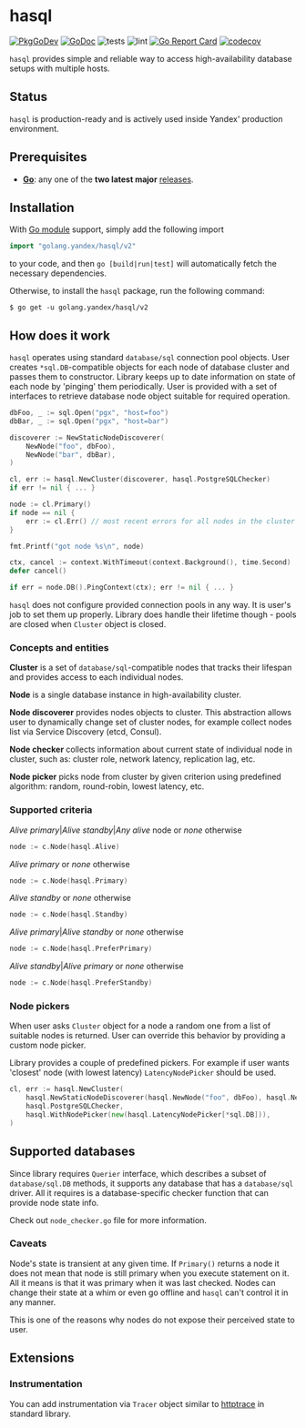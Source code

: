 # hasql

[![PkgGoDev](https://pkg.go.dev/badge/golang.yandex/hasql)](https://pkg.go.dev/golang.yandex/hasql)
[![GoDoc](https://godoc.org/golang.yandex/hasql?status.svg)](https://godoc.org/golang.yandex/hasql)
![tests](https://github.com/yandex/go-hasql/workflows/tests/badge.svg?branch=master)
![lint](https://github.com/yandex/go-hasql/workflows/lint/badge.svg?branch=master)
[![Go Report Card](https://goreportcard.com/badge/golang.yandex/hasql)](https://goreportcard.com/report/golang.yandex/hasql)
[![codecov](https://codecov.io/gh/yandex/go-hasql/branch/master/graph/badge.svg)](https://codecov.io/gh/yandex/go-hasql)

`hasql` provides simple and reliable way to access high-availability database setups with multiple hosts.

## Status
`hasql` is production-ready and is actively used inside Yandex' production environment.

## Prerequisites

- **[Go](https://golang.org)**: any one of the **two latest major** [releases](https://golang.org/doc/devel/release.html).

## Installation

With [Go module](https://github.com/golang/go/wiki/Modules) support, simply add the following import

```go
import "golang.yandex/hasql/v2"
```

to your code, and then `go [build|run|test]` will automatically fetch the
necessary dependencies.

Otherwise, to install the `hasql` package, run the following command:

```console
$ go get -u golang.yandex/hasql/v2
```

## How does it work
`hasql` operates using standard `database/sql` connection pool objects. User creates `*sql.DB`-compatible objects for each node of database cluster and passes them to constructor. Library keeps up to date information on state of each node by 'pinging' them periodically. User is provided with a set of interfaces to retrieve database node object suitable for required operation.

```go
dbFoo, _ := sql.Open("pgx", "host=foo")
dbBar, _ := sql.Open("pgx", "host=bar")

discoverer := NewStaticNodeDiscoverer(
    NewNode("foo", dbFoo),
    NewNode("bar", dbBar),
)

cl, err := hasql.NewCluster(discoverer, hasql.PostgreSQLChecker)
if err != nil { ... }

node := cl.Primary()
if node == nil {
    err := cl.Err() // most recent errors for all nodes in the cluster
}

fmt.Printf("got node %s\n", node)

ctx, cancel := context.WithTimeout(context.Background(), time.Second)
defer cancel()

if err = node.DB().PingContext(ctx); err != nil { ... }
```

`hasql` does not configure provided connection pools in any way. It is user's job to set them up properly. Library does handle their lifetime though - pools are closed when `Cluster` object is closed.

### Concepts and entities

**Cluster** is a set of `database/sql`-compatible nodes that tracks their lifespan and provides access to each individual nodes.

**Node** is a single database instance in high-availability cluster.

**Node discoverer** provides nodes objects to cluster. This abstraction allows user to dynamically change set of cluster nodes, for example collect nodes list via Service Discovery (etcd, Consul).

**Node checker** collects information about current state of individual node in cluster, such as: cluster role, network latency, replication lag, etc. 

**Node picker** picks node from cluster by given criterion using predefined algorithm: random, round-robin, lowest latency, etc.

### Supported criteria
_Alive primary_|_Alive standby_|_Any alive_ node or _none_ otherwise
```go
node := c.Node(hasql.Alive)
```

_Alive primary_ or _none_ otherwise
```go
node := c.Node(hasql.Primary)
```

_Alive standby_ or _none_ otherwise
```go
node := c.Node(hasql.Standby)
```

_Alive primary_|_Alive standby_ or _none_ otherwise
```go
node := c.Node(hasql.PreferPrimary)
```

_Alive standby_|_Alive primary_ or _none_ otherwise
```go
node := c.Node(hasql.PreferStandby)
```

### Node pickers
When user asks `Cluster` object for a node a random one from a list of suitable nodes is returned. User can override this behavior by providing a custom node picker.

Library provides a couple of predefined pickers. For example if user wants 'closest' node (with lowest latency) `LatencyNodePicker` should be used.

```go
cl, err := hasql.NewCluster(
    hasql.NewStaticNodeDiscoverer(hasql.NewNode("foo", dbFoo), hasql.NewNode("bar", dbBar)),
    hasql.PostgreSQLChecker,
    hasql.WithNodePicker(new(hasql.LatencyNodePicker[*sql.DB])),
)
```

## Supported databases
Since library requires `Querier` interface, which describes a subset of `database/sql.DB` methods, it supports any database that has a `database/sql` driver. All it requires is a database-specific checker function that can provide node state info.

Check out `node_checker.go` file for more information.

### Caveats
Node's state is transient at any given time. If `Primary()` returns a node it does not mean that node is still primary when you execute statement on it. All it means is that it was primary when it was last checked. Nodes can change their state at a whim or even go offline and `hasql` can't control it in any manner.

This is one of the reasons why nodes do not expose their perceived state to user.

## Extensions
### Instrumentation
You can add instrumentation via `Tracer` object similar to [httptrace](https://godoc.org/net/http/httptrace) in standard library.
